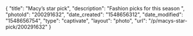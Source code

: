{
    "title": "Macy’s star pick",
    "description": "Fashion picks for this season ",
    "photoId": "200291632",
    "date_created": "1548656312",
    "date_modified": "1548656754",
    "type": "captivate",
    "layout": "photo",
    "url": "\/p\/macys-star-pick\/200291632"
}